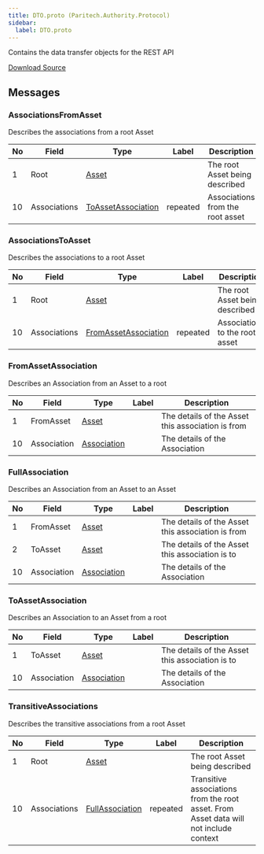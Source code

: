 ```yaml
---
title: DTO.proto (Paritech.Authority.Protocol)
sidebar:
  label: DTO.proto
---
```


Contains the data transfer objects for the REST API

[Download Source](../DTO.proto)

## Messages

### AssociationsFromAsset

Describes the associations from a root Asset

| No | Field | Type | Label | Description |
| -- | ----- | ---- | ----- | ----------- |
| 1 | Root | [Asset](../authority/#asset) |  | The root Asset being described |
| 10 | Associations | [ToAssetAssociation](#toassetassociation) | repeated | Associations from the root asset |

### AssociationsToAsset

Describes the associations to a root Asset

| No | Field | Type | Label | Description |
| -- | ----- | ---- | ----- | ----------- |
| 1 | Root | [Asset](../authority/#asset) |  | The root Asset being described |
| 10 | Associations | [FromAssetAssociation](#fromassetassociation) | repeated | Associations to the root asset |

### FromAssetAssociation

Describes an Association from an Asset to a root

| No | Field | Type | Label | Description |
| -- | ----- | ---- | ----- | ----------- |
| 1 | FromAsset | [Asset](../authority/#asset) |  | The details of the Asset this association is from |
| 10 | Association | [Association](../authority/#association) |  | The details of the Association |

### FullAssociation

Describes an Association from an Asset to an Asset

| No | Field | Type | Label | Description |
| -- | ----- | ---- | ----- | ----------- |
| 1 | FromAsset | [Asset](../authority/#asset) |  | The details of the Asset this association is from |
| 2 | ToAsset | [Asset](../authority/#asset) |  | The details of the Asset this association is to |
| 10 | Association | [Association](../authority/#association) |  | The details of the Association |

### ToAssetAssociation

Describes an Association to an Asset from a root

| No | Field | Type | Label | Description |
| -- | ----- | ---- | ----- | ----------- |
| 1 | ToAsset | [Asset](../authority/#asset) |  | The details of the Asset this association is to |
| 10 | Association | [Association](../authority/#association) |  | The details of the Association |

### TransitiveAssociations

Describes the transitive associations from a root Asset

| No | Field | Type | Label | Description |
| -- | ----- | ---- | ----- | ----------- |
| 1 | Root | [Asset](../authority/#asset) |  | The root Asset being described |
| 10 | Associations | [FullAssociation](#fullassociation) | repeated | Transitive associations from the root asset. From Asset data will not include context |

